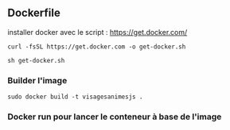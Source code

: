 ## Dockerfile
installer docker avec le script : https://get.docker.com/

```curl -fsSL https://get.docker.com -o get-docker.sh```

```sh get-docker.sh```

### Builder l'image
```
sudo docker build -t visagesanimesjs .
```
### Docker run pour lancer le conteneur à base de l'image
